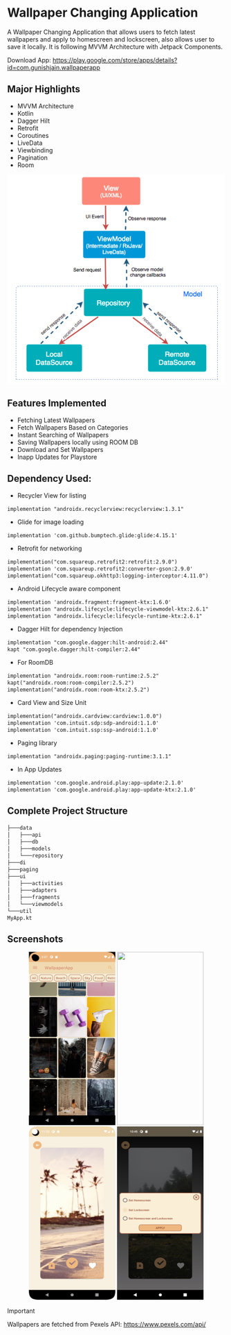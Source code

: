 # Wallpaper Changing Application

A Wallpaper Changing Application that allows users to fetch latest wallpapers and apply to homescreen and lockscreen, also allows user to save it locally. It is following MVVM Architecture with Jetpack Components.

Download App: https://play.google.com/store/apps/details?id=com.gunishjain.wallpaperapp

## Major Highlights

- MVVM Architecture
- Kotlin
- Dagger Hilt
- Retrofit
- Coroutines
- LiveData
- Viewbinding
- Pagination
- Room


<img src="https://github.com/gunishjain/NewsApp-MVVM-Architecture/blob/main/assets/MVVM-Arch.png">


## Features Implemented

- Fetching Latest Wallpapers
- Fetch Wallpapers Based on Categories
- Instant Searching of Wallpapers
- Saving Wallpapers locally using ROOM DB
- Download and Set Wallpapers
- Inapp Updates for Playstore
  
## Dependency Used:
- Recycler View for listing
```
implementation "androidx.recyclerview:recyclerview:1.3.1"

```
- Glide for image loading
```
implementation 'com.github.bumptech.glide:glide:4.15.1'
```
- Retrofit for networking
```
implementation("com.squareup.retrofit2:retrofit:2.9.0")
implementation 'com.squareup.retrofit2:converter-gson:2.9.0'
implementation("com.squareup.okhttp3:logging-interceptor:4.11.0")
```
- Android Lifecycle aware component 
```
implementation 'androidx.fragment:fragment-ktx:1.6.0'
implementation "androidx.lifecycle:lifecycle-viewmodel-ktx:2.6.1"
implementation "androidx.lifecycle:lifecycle-runtime-ktx:2.6.1"
```
- Dagger Hilt for dependency Injection 
```
implementation "com.google.dagger:hilt-android:2.44"
kapt "com.google.dagger:hilt-compiler:2.44"
```
- For RoomDB 
```
implementation "androidx.room:room-runtime:2.5.2"
kapt("androidx.room:room-compiler:2.5.2")
implementation("androidx.room:room-ktx:2.5.2")
```
- Card View and Size Unit
```
implementation("androidx.cardview:cardview:1.0.0")
implementation 'com.intuit.sdp:sdp-android:1.1.0'
implementation 'com.intuit.ssp:ssp-android:1.1.0'
```
- Paging library 
```
implementation "androidx.paging:paging-runtime:3.1.1"
```
- In App Updates
```
implementation 'com.google.android.play:app-update:2.1.0'
implementation 'com.google.android.play:app-update-ktx:2.1.0'
```

## Complete Project Structure

```
├───data
│   ├───api
│   ├───db
│   ├───models
│   └───repository
├───di
├───paging
├───ui
│   ├───activities
│   ├───adapters
│   ├───fragments
│   └───viewmodels
└───util
MyApp.kt

```

## Screenshots

<p align="center">
<img src="https://github.com/gunishjain/WallpaperApp/blob/main/screenshots/1.png" width="200" height="400">
<img src="https://github.com/gunishjain/WallpaperApp/blob/main/screenshots/3.png" width="200" height="400">
<img src="https://github.com/gunishjain/WallpaperApp/blob/main/screenshots/4.png" width="200" height="400">
<img src="https://github.com/gunishjain/WallpaperApp/blob/main/screenshots/6.png" width="200" height="400">
</p>


> [!IMPORTANT]
> Wallpapers are fetched from Pexels API: https://www.pexels.com/api/

